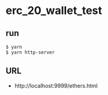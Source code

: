 # erc_20_wallet_test 

## run

```
$ yarn
$ yarn http-server
```

## URL

- http://localhost:9999/ethers.html
